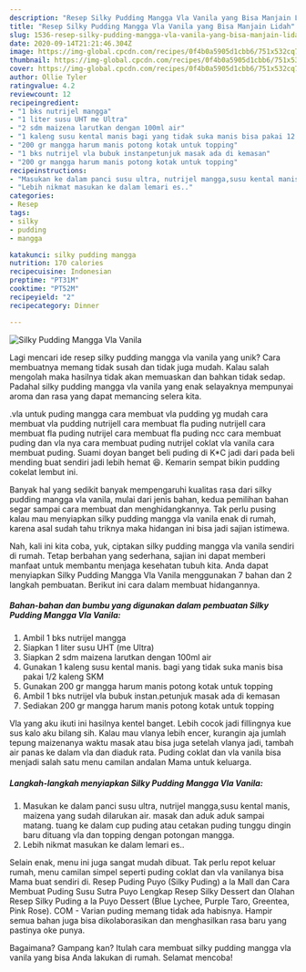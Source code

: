 ```yaml
---
description: "Resep Silky Pudding Mangga Vla Vanila yang Bisa Manjain Lidah"
title: "Resep Silky Pudding Mangga Vla Vanila yang Bisa Manjain Lidah"
slug: 1536-resep-silky-pudding-mangga-vla-vanila-yang-bisa-manjain-lidah
date: 2020-09-14T21:21:46.304Z
image: https://img-global.cpcdn.com/recipes/0f4b0a5905d1cbb6/751x532cq70/silky-pudding-mangga-vla-vanila-foto-resep-utama.jpg
thumbnail: https://img-global.cpcdn.com/recipes/0f4b0a5905d1cbb6/751x532cq70/silky-pudding-mangga-vla-vanila-foto-resep-utama.jpg
cover: https://img-global.cpcdn.com/recipes/0f4b0a5905d1cbb6/751x532cq70/silky-pudding-mangga-vla-vanila-foto-resep-utama.jpg
author: Ollie Tyler
ratingvalue: 4.2
reviewcount: 12
recipeingredient:
- "1 bks nutrijel mangga"
- "1 liter susu UHT me Ultra"
- "2 sdm maizena larutkan dengan 100ml air"
- "1 kaleng susu kental manis bagi yang tidak suka manis bisa pakai 12 kaleng SKM"
- "200 gr mangga harum manis potong kotak untuk topping"
- "1 bks nutrijel vla bubuk instanpetunjuk masak ada di kemasan"
- "200 gr mangga harum manis potong kotak untuk topping"
recipeinstructions:
- "Masukan ke dalam panci susu ultra, nutrijel mangga,susu kental manis, maizena yang sudah dilarukan air. masak dan aduk aduk sampai matang. tuang ke dalam cup puding atau cetakan puding tunggu dingin baru dituang vla dan topping dengan potongan mangga."
- "Lebih nikmat masukan ke dalam lemari es.."
categories:
- Resep
tags:
- silky
- pudding
- mangga

katakunci: silky pudding mangga 
nutrition: 170 calories
recipecuisine: Indonesian
preptime: "PT31M"
cooktime: "PT52M"
recipeyield: "2"
recipecategory: Dinner

---
```



![Silky Pudding Mangga Vla Vanila](https://img-global.cpcdn.com/recipes/0f4b0a5905d1cbb6/751x532cq70/silky-pudding-mangga-vla-vanila-foto-resep-utama.jpg)

Lagi mencari ide resep silky pudding mangga vla vanila yang unik? Cara membuatnya memang tidak susah dan tidak juga mudah. Kalau salah mengolah maka hasilnya tidak akan memuaskan dan bahkan tidak sedap. Padahal silky pudding mangga vla vanila yang enak selayaknya mempunyai aroma dan rasa yang dapat memancing selera kita.

.vla untuk puding mangga cara membuat vla pudding yg mudah cara membuat vla pudding nutrijell cara membuat fla puding nutrijell cara membuat fla puding nutrijel cara membuat fla puding ncc cara membuat puding dan vla nya cara membuat puding nutrijel coklat vla vanila cara membuat puding. Suami doyan banget beli puding di K*C jadi dari pada beli mending buat sendiri jadi lebih hemat 😆. Kemarin sempat bikin pudding cokelat lembut ini.

Banyak hal yang sedikit banyak mempengaruhi kualitas rasa dari silky pudding mangga vla vanila, mulai dari jenis bahan, kedua pemilihan bahan segar sampai cara membuat dan menghidangkannya. Tak perlu pusing kalau mau menyiapkan silky pudding mangga vla vanila enak di rumah, karena asal sudah tahu triknya maka hidangan ini bisa jadi sajian istimewa.


Nah, kali ini kita coba, yuk, ciptakan silky pudding mangga vla vanila sendiri di rumah. Tetap berbahan yang sederhana, sajian ini dapat memberi manfaat untuk membantu menjaga kesehatan tubuh kita. Anda dapat menyiapkan Silky Pudding Mangga Vla Vanila menggunakan 7 bahan dan 2 langkah pembuatan. Berikut ini cara dalam membuat hidangannya.

<!--inarticleads1-->

##### Bahan-bahan dan bumbu yang digunakan dalam pembuatan Silky Pudding Mangga Vla Vanila:

1. Ambil 1 bks nutrijel mangga
1. Siapkan 1 liter susu UHT (me Ultra)
1. Siapkan 2 sdm maizena larutkan dengan 100ml air
1. Gunakan 1 kaleng susu kental manis. bagi yang tidak suka manis bisa pakai 1/2 kaleng SKM
1. Gunakan 200 gr mangga harum manis potong kotak untuk topping
1. Ambil 1 bks nutrijel vla bubuk instan.petunjuk masak ada di kemasan
1. Sediakan 200 gr mangga harum manis potong kotak untuk topping


Vla yang aku ikuti ini hasilnya kentel banget. Lebih cocok jadi fillingnya kue sus kalo aku bilang sih. Kalau mau vlanya lebih encer, kurangin aja jumlah tepung maizenanya waktu masak atau bisa juga setelah vlanya jadi, tambah air panas ke dalam vla dan diaduk rata. Puding coklat dan vla vanila bisa menjadi salah satu menu camilan andalan Mama untuk keluarga. 

<!--inarticleads2-->

##### Langkah-langkah menyiapkan Silky Pudding Mangga Vla Vanila:

1. Masukan ke dalam panci susu ultra, nutrijel mangga,susu kental manis, maizena yang sudah dilarukan air. masak dan aduk aduk sampai matang. tuang ke dalam cup puding atau cetakan puding tunggu dingin baru dituang vla dan topping dengan potongan mangga.
1. Lebih nikmat masukan ke dalam lemari es..


Selain enak, menu ini juga sangat mudah dibuat. Tak perlu repot keluar rumah, menu camilan simpel seperti puding coklat dan vla vanilanya bisa Mama buat sendiri di. Resep Puding Puyo (Silky Puding) a la Mall dan Cara Membuat Puding Susu Sutra Puyo Lengkap Resep Silky Dessert dan Olahan Resep Silky Puding a la Puyo Dessert (Blue Lychee, Purple Taro, Greentea, Pink Rose). COM - Varian puding memang tidak ada habisnya. Hampir semua bahan juga bisa dikolaborasikan dan menghasilkan rasa baru yang pastinya oke punya. 

Bagaimana? Gampang kan? Itulah cara membuat silky pudding mangga vla vanila yang bisa Anda lakukan di rumah. Selamat mencoba!
